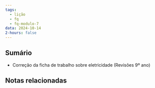 ```yaml
---
tags:
  - lição
  - fq
  - fq-modulo-7
data: 2024-10-14
2-hours: false
---
```


## Sumário
- Correção da ficha de trabalho sobre eletricidade (Revisões 9º ano)
## Notas relacionadas